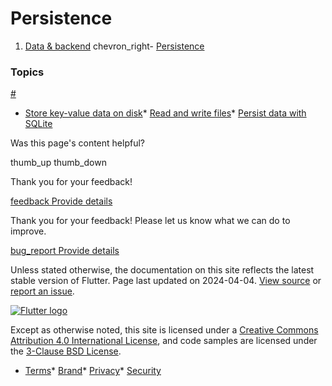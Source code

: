 Persistence
===========

1. [Data & backend](/data-and-backend) chevron\_right- [Persistence](/data-and-backend/persistence)

### Topics

[#](#topics)

* [Store key-value data on disk](/cookbook/persistence/key-value)* [Read and write files](/cookbook/persistence/reading-writing-files)* [Persist data with SQLite](/cookbook/persistence/sqlite)

Was this page's content helpful?

thumb\_up thumb\_down

Thank you for your feedback!

 [feedback Provide details](https://github.com/flutter/website/issues/new?template=1_page_issue.yml&&page-url=https://docs.flutter.dev/data-and-backend/persistence/&page-source=https://github.com/flutter/website/tree/main/src/content/data-and-backend/persistence/index.md)

Thank you for your feedback! Please let us know what we can do to improve.

 [bug\_report Provide details](https://github.com/flutter/website/issues/new?template=1_page_issue.yml&&page-url=https://docs.flutter.dev/data-and-backend/persistence/&page-source=https://github.com/flutter/website/tree/main/src/content/data-and-backend/persistence/index.md)

Unless stated otherwise, the documentation on this site reflects the latest stable version of Flutter. Page last updated on 2024-04-04. [View source](https://github.com/flutter/website/tree/main/src/content/data-and-backend/persistence/index.md) or [report an issue](https://github.com/flutter/website/issues/new?template=1_page_issue.yml&&page-url=https://docs.flutter.dev/data-and-backend/persistence/&page-source=https://github.com/flutter/website/tree/main/src/content/data-and-backend/persistence/index.md "Report an issue with this page").

[![Flutter logo](/assets/images/branding/flutter/logo+text/horizontal/white.svg)](https://flutter.dev)

Except as otherwise noted, this site is licensed under a [Creative Commons Attribution 4.0 International License](https://creativecommons.org/licenses/by/4.0/), and code samples are licensed under the [3-Clause BSD License](https://opensource.org/licenses/BSD-3-Clause).

* [Terms](/tos "Terms of use")* [Brand](/brand "Brand usage guidelines")* [Privacy](https://policies.google.com/privacy "Privacy policy")* [Security](/security "Security philosophy and practices")

   